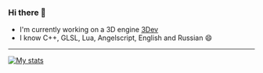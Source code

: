 ### Hi there 👋
- I'm currently working on a 3D engine [3Dev](https://github.com/1Kuso4ek1/3Dev)  
- I know C++, GLSL, Lua, Angelscript, English and Russian 😄  
-----------------------------------------------------
[![My stats](https://github-readme-stats.vercel.app/api?username=1Kuso4ek1)](https://github.com/anuraghazra/github-readme-stats)

<!--
**1Kuso4ek1/1Kuso4ek1** is a ✨ _special_ ✨ repository because its `README.md` (this file) appears on your GitHub profile.

Here are some ideas to get you started:

- 🔭 I’m currently working on ...
- 🌱 I’m currently learning ...
- 👯 I’m looking to collaborate on ...
- 🤔 I’m looking for help with ...
- 💬 Ask me about ...
- 📫 How to reach me: ...
- 😄 Pronouns: ...
- ⚡ Fun fact: ...
-->
